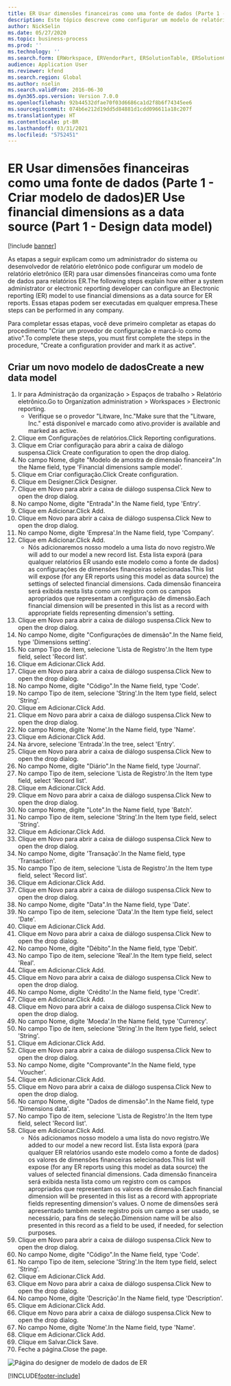 ```yaml
---
title: ER Usar dimensões financeiras como uma fonte de dados (Parte 1 - Criar modelo de dados)
description: Este tópico descreve como configurar um modelo de relatório eletrônico (ER) para usar dimensões financeiras como uma fonte de dados para relatórios ER. (Parte 1)
author: NickSelin
ms.date: 05/27/2020
ms.topic: business-process
ms.prod: ''
ms.technology: ''
ms.search.form: ERWorkspace, ERVendorPart, ERSolutionTable, ERSolutionCreateDropDialog, ERDataModelDesigner, ERDataModelContentsItemCreationDialog
audience: Application User
ms.reviewer: kfend
ms.search.region: Global
ms.author: nselin
ms.search.validFrom: 2016-06-30
ms.dyn365.ops.version: Version 7.0.0
ms.openlocfilehash: 92b44532dfae70f03d6686ca1d2f8b6f74345ee6
ms.sourcegitcommit: 074b6e212d19dd5d84881d1cdd096611a18c207f
ms.translationtype: HT
ms.contentlocale: pt-BR
ms.lasthandoff: 03/31/2021
ms.locfileid: "5752451"
---
```

# <a name="er-use-financial-dimensions-as-a-data-source-part-1---design-data-model"></a><span data-ttu-id="744ef-104">ER Usar dimensões financeiras como uma fonte de dados (Parte 1 - Criar modelo de dados)</span><span class="sxs-lookup"><span data-stu-id="744ef-104">ER Use financial dimensions as a data source (Part 1 - Design data model)</span></span>

[!include [banner](../../includes/banner.md)]

<span data-ttu-id="744ef-105">As etapas a seguir explicam como um administrador do sistema ou desenvolvedor de relatório eletrônico pode configurar um modelo de relatório eletrônico (ER) para usar dimensões financeiras como uma fonte de dados para relatórios ER.</span><span class="sxs-lookup"><span data-stu-id="744ef-105">The following steps explain how either a system administrator or electronic reporting developer can configure an Electronic reporting (ER) model to use financial dimensions as a data source for ER reports.</span></span> <span data-ttu-id="744ef-106">Essas etapas podem ser executadas em qualquer empresa.</span><span class="sxs-lookup"><span data-stu-id="744ef-106">These steps can be performed in any company.</span></span>

<span data-ttu-id="744ef-107">Para completar essas etapas, você deve primeiro completar as etapas do procedimento "Criar um provedor de configuração e marcá-lo como ativo".</span><span class="sxs-lookup"><span data-stu-id="744ef-107">To complete these steps, you must first complete the steps in the procedure, "Create a configuration provider and mark it as active".</span></span>


## <a name="create-a-new-data-model"></a><span data-ttu-id="744ef-108">Criar um novo modelo de dados</span><span class="sxs-lookup"><span data-stu-id="744ef-108">Create a new data model</span></span>
1. <span data-ttu-id="744ef-109">Ir para Administração da organização > Espaços de trabalho > Relatório eletrônico.</span><span class="sxs-lookup"><span data-stu-id="744ef-109">Go to Organization administration > Workspaces > Electronic reporting.</span></span>
    * <span data-ttu-id="744ef-110">Verifique se o provedor "Litware, Inc."</span><span class="sxs-lookup"><span data-stu-id="744ef-110">Make sure that the "Litware, Inc."</span></span> <span data-ttu-id="744ef-111">está disponível e marcado como ativo.</span><span class="sxs-lookup"><span data-stu-id="744ef-111">provider is available and marked as active.</span></span>  
2. <span data-ttu-id="744ef-112">Clique em Configurações de relatórios.</span><span class="sxs-lookup"><span data-stu-id="744ef-112">Click Reporting configurations.</span></span>
3. <span data-ttu-id="744ef-113">Clique em Criar configuração para abrir a caixa de diálogo suspensa.</span><span class="sxs-lookup"><span data-stu-id="744ef-113">Click Create configuration to open the drop dialog.</span></span>
4. <span data-ttu-id="744ef-114">No campo Nome, digite "Modelo de amostra de dimensão financeira".</span><span class="sxs-lookup"><span data-stu-id="744ef-114">In the Name field, type 'Financial dimensions sample model'.</span></span>
5. <span data-ttu-id="744ef-115">Clique em Criar configuração.</span><span class="sxs-lookup"><span data-stu-id="744ef-115">Click Create configuration.</span></span>
6. <span data-ttu-id="744ef-116">Clique em Designer.</span><span class="sxs-lookup"><span data-stu-id="744ef-116">Click Designer.</span></span>
7. <span data-ttu-id="744ef-117">Clique em Novo para abrir a caixa de diálogo suspensa.</span><span class="sxs-lookup"><span data-stu-id="744ef-117">Click New to open the drop dialog.</span></span>
8. <span data-ttu-id="744ef-118">No campo Nome, digite "Entrada".</span><span class="sxs-lookup"><span data-stu-id="744ef-118">In the Name field, type 'Entry'.</span></span>
9. <span data-ttu-id="744ef-119">Clique em Adicionar.</span><span class="sxs-lookup"><span data-stu-id="744ef-119">Click Add.</span></span>
10. <span data-ttu-id="744ef-120">Clique em Novo para abrir a caixa de diálogo suspensa.</span><span class="sxs-lookup"><span data-stu-id="744ef-120">Click New to open the drop dialog.</span></span>
11. <span data-ttu-id="744ef-121">No campo Nome, digite 'Empresa'.</span><span class="sxs-lookup"><span data-stu-id="744ef-121">In the Name field, type 'Company'.</span></span>
12. <span data-ttu-id="744ef-122">Clique em Adicionar.</span><span class="sxs-lookup"><span data-stu-id="744ef-122">Click Add.</span></span>
    * <span data-ttu-id="744ef-123">Nós adicionaremos nosso modelo a uma lista do novo registro.</span><span class="sxs-lookup"><span data-stu-id="744ef-123">We will add to our model a new record list.</span></span> <span data-ttu-id="744ef-124">Esta lista exporá (para qualquer relatórios ER usando este modelo como a fonte de dados) as configurações de dimensões financeiras selecionadas.</span><span class="sxs-lookup"><span data-stu-id="744ef-124">This list will expose (for any ER reports using this model as data source) the settings of selected financial dimensions.</span></span> <span data-ttu-id="744ef-125">Cada dimensão financeira será exibida nesta lista como um registro com os campos apropriados que representam a configuração de dimensão.</span><span class="sxs-lookup"><span data-stu-id="744ef-125">Each financial dimension will be presented in this list as a record with appropriate fields representing dimension's setting.</span></span>  
13. <span data-ttu-id="744ef-126">Clique em Novo para abrir a caixa de diálogo suspensa.</span><span class="sxs-lookup"><span data-stu-id="744ef-126">Click New to open the drop dialog.</span></span>
14. <span data-ttu-id="744ef-127">No campo Nome, digite "Configurações de dimensão".</span><span class="sxs-lookup"><span data-stu-id="744ef-127">In the Name field, type 'Dimensions setting'.</span></span>
15. <span data-ttu-id="744ef-128">No campo Tipo de item, selecione 'Lista de Registro'.</span><span class="sxs-lookup"><span data-stu-id="744ef-128">In the Item type field, select 'Record list'.</span></span>
16. <span data-ttu-id="744ef-129">Clique em Adicionar.</span><span class="sxs-lookup"><span data-stu-id="744ef-129">Click Add.</span></span>
17. <span data-ttu-id="744ef-130">Clique em Novo para abrir a caixa de diálogo suspensa.</span><span class="sxs-lookup"><span data-stu-id="744ef-130">Click New to open the drop dialog.</span></span>
18. <span data-ttu-id="744ef-131">No campo Nome, digite "Código".</span><span class="sxs-lookup"><span data-stu-id="744ef-131">In the Name field, type 'Code'.</span></span>
19. <span data-ttu-id="744ef-132">No campo Tipo de item, selecione 'String'.</span><span class="sxs-lookup"><span data-stu-id="744ef-132">In the Item type field, select 'String'.</span></span>
20. <span data-ttu-id="744ef-133">Clique em Adicionar.</span><span class="sxs-lookup"><span data-stu-id="744ef-133">Click Add.</span></span>
21. <span data-ttu-id="744ef-134">Clique em Novo para abrir a caixa de diálogo suspensa.</span><span class="sxs-lookup"><span data-stu-id="744ef-134">Click New to open the drop dialog.</span></span>
22. <span data-ttu-id="744ef-135">No campo Nome, digite 'Nome'.</span><span class="sxs-lookup"><span data-stu-id="744ef-135">In the Name field, type 'Name'.</span></span>
23. <span data-ttu-id="744ef-136">Clique em Adicionar.</span><span class="sxs-lookup"><span data-stu-id="744ef-136">Click Add.</span></span>
24. <span data-ttu-id="744ef-137">Na árvore, selecione 'Entrada'.</span><span class="sxs-lookup"><span data-stu-id="744ef-137">In the tree, select 'Entry'.</span></span>
25. <span data-ttu-id="744ef-138">Clique em Novo para abrir a caixa de diálogo suspensa.</span><span class="sxs-lookup"><span data-stu-id="744ef-138">Click New to open the drop dialog.</span></span>
26. <span data-ttu-id="744ef-139">No campo Nome, digite "Diário".</span><span class="sxs-lookup"><span data-stu-id="744ef-139">In the Name field, type 'Journal'.</span></span>
27. <span data-ttu-id="744ef-140">No campo Tipo de item, selecione 'Lista de Registro'.</span><span class="sxs-lookup"><span data-stu-id="744ef-140">In the Item type field, select 'Record list'.</span></span>
28. <span data-ttu-id="744ef-141">Clique em Adicionar.</span><span class="sxs-lookup"><span data-stu-id="744ef-141">Click Add.</span></span>
29. <span data-ttu-id="744ef-142">Clique em Novo para abrir a caixa de diálogo suspensa.</span><span class="sxs-lookup"><span data-stu-id="744ef-142">Click New to open the drop dialog.</span></span>
30. <span data-ttu-id="744ef-143">No campo Nome, digite "Lote".</span><span class="sxs-lookup"><span data-stu-id="744ef-143">In the Name field, type 'Batch'.</span></span>
31. <span data-ttu-id="744ef-144">No campo Tipo de item, selecione 'String'.</span><span class="sxs-lookup"><span data-stu-id="744ef-144">In the Item type field, select 'String'.</span></span>
32. <span data-ttu-id="744ef-145">Clique em Adicionar.</span><span class="sxs-lookup"><span data-stu-id="744ef-145">Click Add.</span></span>
33. <span data-ttu-id="744ef-146">Clique em Novo para abrir a caixa de diálogo suspensa.</span><span class="sxs-lookup"><span data-stu-id="744ef-146">Click New to open the drop dialog.</span></span>
34. <span data-ttu-id="744ef-147">No campo Nome, digite 'Transação'.</span><span class="sxs-lookup"><span data-stu-id="744ef-147">In the Name field, type 'Transaction'.</span></span>
35. <span data-ttu-id="744ef-148">No campo Tipo de item, selecione 'Lista de Registro'.</span><span class="sxs-lookup"><span data-stu-id="744ef-148">In the Item type field, select 'Record list'.</span></span>
36. <span data-ttu-id="744ef-149">Clique em Adicionar.</span><span class="sxs-lookup"><span data-stu-id="744ef-149">Click Add.</span></span>
37. <span data-ttu-id="744ef-150">Clique em Novo para abrir a caixa de diálogo suspensa.</span><span class="sxs-lookup"><span data-stu-id="744ef-150">Click New to open the drop dialog.</span></span>
38. <span data-ttu-id="744ef-151">No campo Nome, digite "Data".</span><span class="sxs-lookup"><span data-stu-id="744ef-151">In the Name field, type 'Date'.</span></span>
39. <span data-ttu-id="744ef-152">No campo Tipo de item, selecione 'Data'.</span><span class="sxs-lookup"><span data-stu-id="744ef-152">In the Item type field, select 'Date'.</span></span>
40. <span data-ttu-id="744ef-153">Clique em Adicionar.</span><span class="sxs-lookup"><span data-stu-id="744ef-153">Click Add.</span></span>
41. <span data-ttu-id="744ef-154">Clique em Novo para abrir a caixa de diálogo suspensa.</span><span class="sxs-lookup"><span data-stu-id="744ef-154">Click New to open the drop dialog.</span></span>
42. <span data-ttu-id="744ef-155">No campo Nome, digite "Débito".</span><span class="sxs-lookup"><span data-stu-id="744ef-155">In the Name field, type 'Debit'.</span></span>
43. <span data-ttu-id="744ef-156">No campo Tipo de item, selecione 'Real'.</span><span class="sxs-lookup"><span data-stu-id="744ef-156">In the Item type field, select 'Real'.</span></span>
44. <span data-ttu-id="744ef-157">Clique em Adicionar.</span><span class="sxs-lookup"><span data-stu-id="744ef-157">Click Add.</span></span>
45. <span data-ttu-id="744ef-158">Clique em Novo para abrir a caixa de diálogo suspensa.</span><span class="sxs-lookup"><span data-stu-id="744ef-158">Click New to open the drop dialog.</span></span>
46. <span data-ttu-id="744ef-159">No campo Nome, digite 'Crédito'.</span><span class="sxs-lookup"><span data-stu-id="744ef-159">In the Name field, type 'Credit'.</span></span>
47. <span data-ttu-id="744ef-160">Clique em Adicionar.</span><span class="sxs-lookup"><span data-stu-id="744ef-160">Click Add.</span></span>
48. <span data-ttu-id="744ef-161">Clique em Novo para abrir a caixa de diálogo suspensa.</span><span class="sxs-lookup"><span data-stu-id="744ef-161">Click New to open the drop dialog.</span></span>
49. <span data-ttu-id="744ef-162">No campo Nome, digite 'Moeda'.</span><span class="sxs-lookup"><span data-stu-id="744ef-162">In the Name field, type 'Currency'.</span></span>
50. <span data-ttu-id="744ef-163">No campo Tipo de item, selecione 'String'.</span><span class="sxs-lookup"><span data-stu-id="744ef-163">In the Item type field, select 'String'.</span></span>
51. <span data-ttu-id="744ef-164">Clique em Adicionar.</span><span class="sxs-lookup"><span data-stu-id="744ef-164">Click Add.</span></span>
52. <span data-ttu-id="744ef-165">Clique em Novo para abrir a caixa de diálogo suspensa.</span><span class="sxs-lookup"><span data-stu-id="744ef-165">Click New to open the drop dialog.</span></span>
53. <span data-ttu-id="744ef-166">No campo Nome, digite "Comprovante".</span><span class="sxs-lookup"><span data-stu-id="744ef-166">In the Name field, type 'Voucher'.</span></span>
54. <span data-ttu-id="744ef-167">Clique em Adicionar.</span><span class="sxs-lookup"><span data-stu-id="744ef-167">Click Add.</span></span>
55. <span data-ttu-id="744ef-168">Clique em Novo para abrir a caixa de diálogo suspensa.</span><span class="sxs-lookup"><span data-stu-id="744ef-168">Click New to open the drop dialog.</span></span>
56. <span data-ttu-id="744ef-169">No campo Nome, digite "Dados de dimensão".</span><span class="sxs-lookup"><span data-stu-id="744ef-169">In the Name field, type 'Dimensions data'.</span></span>
57. <span data-ttu-id="744ef-170">No campo Tipo de item, selecione 'Lista de Registro'.</span><span class="sxs-lookup"><span data-stu-id="744ef-170">In the Item type field, select 'Record list'.</span></span>
58. <span data-ttu-id="744ef-171">Clique em Adicionar.</span><span class="sxs-lookup"><span data-stu-id="744ef-171">Click Add.</span></span>
    * <span data-ttu-id="744ef-172">Nós adicionamos nosso modelo a uma lista do novo registro.</span><span class="sxs-lookup"><span data-stu-id="744ef-172">We added to our model a new record list.</span></span> <span data-ttu-id="744ef-173">Esta lista exporá (para qualquer ER relatórios usando este modelo como a fonte de dados) os valores de dimensões financeiras selecionados.</span><span class="sxs-lookup"><span data-stu-id="744ef-173">This list will expose (for any ER reports using this model as data source) the values of selected financial dimensions.</span></span> <span data-ttu-id="744ef-174">Cada dimensão financeira será exibida nesta lista como um registro com os campos apropriados que representam os valores de dimensão.</span><span class="sxs-lookup"><span data-stu-id="744ef-174">Each financial dimension will be presented in this list as a record with appropriate fields representing dimension's values.</span></span> <span data-ttu-id="744ef-175">O nome de dimensões será apresentado também neste registro pois um campo a ser usado, se necessário, para fins de seleção.</span><span class="sxs-lookup"><span data-stu-id="744ef-175">Dimension name will be also presented in this record as a field to be used, if needed, for selection purposes.</span></span>  
59. <span data-ttu-id="744ef-176">Clique em Novo para abrir a caixa de diálogo suspensa.</span><span class="sxs-lookup"><span data-stu-id="744ef-176">Click New to open the drop dialog.</span></span>
60. <span data-ttu-id="744ef-177">No campo Nome, digite "Código".</span><span class="sxs-lookup"><span data-stu-id="744ef-177">In the Name field, type 'Code'.</span></span>
61. <span data-ttu-id="744ef-178">No campo Tipo de item, selecione 'String'.</span><span class="sxs-lookup"><span data-stu-id="744ef-178">In the Item type field, select 'String'.</span></span>
62. <span data-ttu-id="744ef-179">Clique em Adicionar.</span><span class="sxs-lookup"><span data-stu-id="744ef-179">Click Add.</span></span>
63. <span data-ttu-id="744ef-180">Clique em Novo para abrir a caixa de diálogo suspensa.</span><span class="sxs-lookup"><span data-stu-id="744ef-180">Click New to open the drop dialog.</span></span>
64. <span data-ttu-id="744ef-181">No campo Nome, digite 'Descrição'.</span><span class="sxs-lookup"><span data-stu-id="744ef-181">In the Name field, type 'Description'.</span></span>
65. <span data-ttu-id="744ef-182">Clique em Adicionar.</span><span class="sxs-lookup"><span data-stu-id="744ef-182">Click Add.</span></span>
66. <span data-ttu-id="744ef-183">Clique em Novo para abrir a caixa de diálogo suspensa.</span><span class="sxs-lookup"><span data-stu-id="744ef-183">Click New to open the drop dialog.</span></span>
67. <span data-ttu-id="744ef-184">No campo Nome, digite 'Nome'.</span><span class="sxs-lookup"><span data-stu-id="744ef-184">In the Name field, type 'Name'.</span></span>
68. <span data-ttu-id="744ef-185">Clique em Adicionar.</span><span class="sxs-lookup"><span data-stu-id="744ef-185">Click Add.</span></span>
69. <span data-ttu-id="744ef-186">Clique em Salvar.</span><span class="sxs-lookup"><span data-stu-id="744ef-186">Click Save.</span></span>
70. <span data-ttu-id="744ef-187">Feche a página.</span><span class="sxs-lookup"><span data-stu-id="744ef-187">Close the page.</span></span>

![Página do designer de modelo de dados de ER](../media/er-financial-dimensions-guides-data-model.png)



[!INCLUDE[footer-include](../../../../includes/footer-banner.md)]